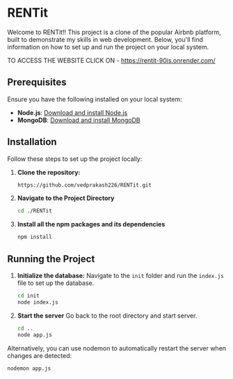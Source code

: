 # RENTit

Welcome to RENTit!! This project is a clone of the popular Airbnb platform, built to demonstrate my skills in web development. Below, you'll find information on how to set up and run the project on your local system.

TO ACCESS THE WEBSITE CLICK ON - https://rentit-90is.onrender.com/

## Prerequisites

Ensure you have the following installed on your local system:

- **Node.js**: [Download and install Node.js](https://nodejs.org/en/download/package-manager/current)
- **MongoDB**: [Download and install MongoDB](https://www.mongodb.com/try/download/community)


## Installation

Follow these steps to set up the project locally:

1. **Clone the repository:**
   ```bash
   https://github.com/vedprakash226/RENTit.git

2. **Navigate to the Project Directory**
    ```bash
   cd ./RENTit

3. **Install all the npm packages and its dependencies**
    ```bash
    npm install


## Running the Project

1. **Initialize the database:**
   Navigate to the `init` folder and run the `index.js` file to set up the database.
   ```bash
   cd init
   node index.js

2. **Start the server**
   Go back to the root directory and start server.
   ```bash
   cd ..
   node app.js

  Alternatively, you can use nodemon to automatically restart the server when changes are detected:
  ```bash
  nodemon app.js
